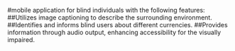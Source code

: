 #mobile application for blind individuals with the following features:
##Utilizes image captioning to describe the surrounding environment.
##Identifies and informs blind users about different currencies.
##Provides information through audio output, enhancing accessibility for the visually impaired.



